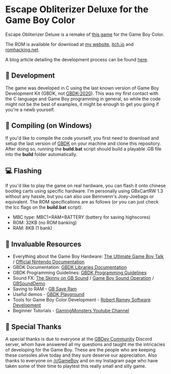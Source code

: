 # Escape Obliterizer Deluxe for the Game Boy Color
Escape Obliterizer Deluxe is a remake of [this game](https://ninestudios.itch.io/escape-obliterizer) for the Game Boy Color. 

The ROM is available for download at [my website](https://joaomakes.games/games/escape-obliterizer-deluxe/), [itch.io](https://joaomakesgames.itch.io/escape-obliterizer-dx) and [romhacking.net](https://www.romhacking.net/homebrew/122/).

A blog article detailing the development process can be found [here](https://joaomakes.games/game-development/the-making-of-a-game-boy-color-game-in-2019-from-zero-to-physical/).

## :hammer: Development
The game was developed in C using the last known version of Game Boy Development Kit (GBDK, not [GBDK-2020](https://github.com/gbdk-2020/gbdk-2020)). This was my first contact with the C language and Game Boy programming in general, so while the code might not be the best of examples, it might be enough to get you going if you're a newb yourself.

## :file_folder: Compiling (on Windows)

If you'd like to compile the code yourself, you first need to download and setup the last version of [GBDK](http://gbdk.sourceforge.net/) on your machine and clone this repository. After doing so, running the **build.bat** script should build a playable .GB file into the **build** folder automatically. 

## :computer: Flashing
If you'd like to play the game on real hardware, you can flash it onto chinese bootleg carts using specific hardware. I'm personally using GBxCartRW 1.3 without any hassle, but you can also use Bennvenn's Joey-Joebags or equivalent. The ROM specifications are as follows (or you can just check the lcc flags on the **build.bat** script):

- MBC type: MBC1+RAM+BATTERY (battery for saving highscores)
- ROM: 32KB (no ROM banking)
- RAM: 8KB (1 bank)

## :notebook_with_decorative_cover: Invaluable Resources
- Everything about the Game Boy Hardware: [The Ultimate Game Boy Talk](https://www.youtube.com/watch?v=HyzD8pNlpwI) / [Official Nintendo Documentation](https://ia801906.us.archive.org/19/items/GameBoyProgManVer1.1/GameBoyProgManVer1.1.pdf)
- GBDK Documentation: [GBDK Libraries Documentation](http://gbdk.sourceforge.net/doc/html/book01.html)
- GBDK Programming Guidelines: [GBDK Programming Guidelines](http://gbdk.sourceforge.net/guidelines.html)
- Sound FX: [The Skinny on GB Sound](https://github.com/bwhitman/pushpin/blob/master/src/gbsound.txt) / [Game Boy Sound Operation](https://gist.github.com/drhelius/3652407) / [GBSoundDemo](https://github.com/Zal0/GBSoundDemo/blob/master/sound.c)
- Saving to RAM - [GB Save Ram](http://www.devrs.com/gb/files/sram.txt)
- Useful demos - [GBDK Playground](https://github.com/mrombout/gbdk_playground)
- Tools for Game Boy Color Development - [Robert Ramey Software Development](http://rrsd.com/software_development/gameboy_development/)
- Beginner Tutorials - [GamingMonsters Youtube Channel](https://www.youtube.com/playlist?list=PLeEj4c2zF7PaFv5MPYhNAkBGrkx4iPGJo)

## :beers: Special Thanks
A special thanks is due to everyone at the [GBDev Community](https://github.com/gbdev/awesome-gbdev) Discord server, whom have answered all my questions and taught me the intricacies of developing for the Game Boy. These are the people who are keeping these consoles alive today and they sure deserve our appreciation. Also thanks to everyone on [/r/GameBoy](https://www.reddit.com/r/Gameboy/) and on my Instagram page who have taken some of their time to playtest this really small and silly game.
